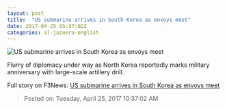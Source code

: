 ```yaml
---
layout: post
title:  "US submarine arrives in South Korea as envoys meet"
date: 2017-04-25 05:37:02Z
categories: al-jazeera-english
---
```


![US submarine arrives in South Korea as envoys meet](http://www.aljazeera.com/mritems/Images/2017/4/25/cc414310909345819b94472a9756dfa2_18.jpg)

Flurry of diplomacy under way as North Korea reportedly marks military anniversary with large-scale artillery drill.


Full story on F3News: [US submarine arrives in South Korea as envoys meet](http://www.f3nws.com/n/QSqsDG)

> Posted on: Tuesday, April 25, 2017 10:37:02 AM
